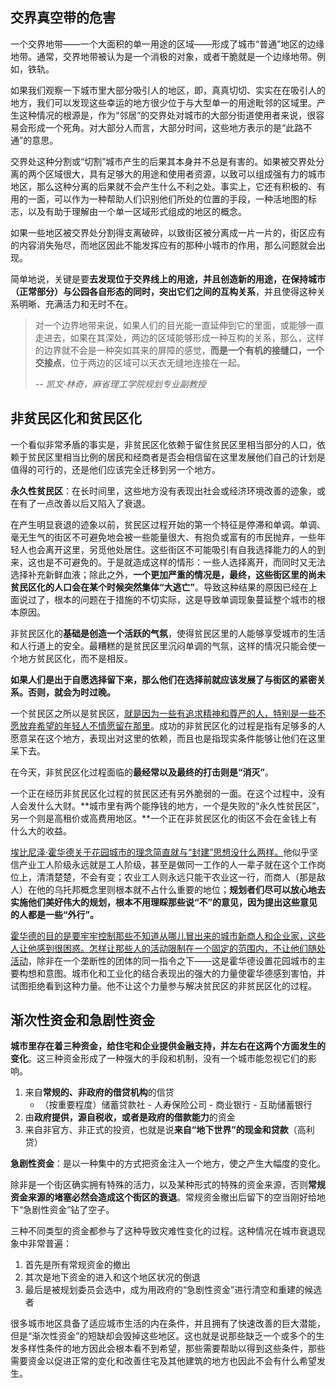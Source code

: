 ## 交界真空带的危害

一个交界地带——一个大面积的单一用途的区域——形成了城市“普通”地区的边缘地带。通常，交界地带被认为是一个消极的对象，或者干脆就是一个边缘地带。例如，铁轨。

如果我们观察一下城市里大部分吸引人的地区，即，真真切切、实实在在吸引人的地方，我们可以发现这些幸运的地方很少位于与大型单一的用途毗邻的区域里。产生这种情况的根源是，作为“邻居”的交界处对城市的大部分街道使用者来说，很容易会形成一个死角。对大部分人而言，大部分时间，这些地方表示的是“此路不通”的意思。

交界处这种分割或“切割”城市产生的后果其本身并不总是有害的。如果被交界处分离的两个区域很大，具有足够大的用途和使用者资源，以致可以组成强有力的城市地区，那么这种分离的后果就不会产生什么不利之处。事实上，它还有积极的、有用的一面，可以作为一种帮助人们识别他们所处的位置的手段，一种活地图的标志，以及有助于理解由一个单一区域形式组成的地区的概念。

如果一些地区被交界处分割得支离破碎，以致街区被分离成一片一片的，街区应有的内容消失殆尽，而地区因此不能发挥应有的那种小城市的作用，那么问题就会出现。

简单地说，关键是要**去发现位于交界线上的用途，并且创造新的用途，在保持城市（正常部分）与公园各自形态的同时，突出它们之间的互构关系**，并且使得这种关系明晰、充满活力和无时不在。

> 对一个边界地带来说，如果人们的目光能一直延伸到它的里面，或能够一直走进去，如果在其深处，两边的区域能够形成一种互构的关系，那么，这样的边界就不会是一种突如其来的屏障的感觉，**而是一个有机的接缝口，一个交接点**，位于两边的区域可以天衣无缝地连接在一起。
>
> *-- 凯文·林奇，麻省理工学院规划专业副教授*



## 非贫民区化和贫民区化

一个看似非常矛盾的事实是，非贫民区化依赖于留住贫民区里相当部分的人口，依赖于贫民区里相当比例的居民和经商者是否会相信留在这里发展他们自己的计划是值得的可行的，还是他们应该完全迁移到另一个地方。

<div class="updownline"><b>永久性贫民区</b>：在长时间里，这些地方没有表现出社会或经济环境改善的迹象，或在有了一点改善以后又陷入了衰退。</div>

在产生明显衰退的迹象以前，贫民区过程开始的第一个特征是停滞和单调。单调、毫无生气的街区不可避免地会被一些能量很大、有抱负或富有的市民抛弃，一些年轻人也会离开这里，另觅他处居住。这些街区不可能吸引有自我选择能力的人的到来，这也是不可避免的。于是就造成这样的情形：一些人选择离开，而同时又无法选择补充新鲜血液；除此之外，**一个更加严重的情况是，最终，这些街区里的尚未贫民区化的人口会在某个时候突然集体“大逃亡”**。导致这种结果的原因已经在上面说过了，根本的问题在于措施的不切实际，这是导致单调现象蔓延整个城市的根本原因。

非贫民区化的**基础是创造一个活跃的气氛**，使得贫民区里的人能够享受城市的生活和人行道上的安全。最糟糕的是贫民区里沉闷单调的气氛，这样的情况只能会使一个地方贫民区化，而不是相反。

**如果人们是出于自愿选择留下来，那么他们在选择前就应该发展了与街区的紧密关系。否则，就会为时过晚。**

一个贫民区之所以是贫民区，<u>就是因为一些有追求精神和尊严的人，特别是一些不愿放弃希望的年轻人不情愿留在那里</u>。成功的非贫民区化的过程是指有足够多的人愿意呆在这个地方，表现出对这里的依赖，而且也是指现实条件能够让他们在这里呆下去。

在今天，非贫民区化过程面临的**最经常以及最终的打击则是“消灭”**。

一个正在经历非贫民区化过程的贫民区还有另外脆弱的一面。在这个过程中，没有人会发什么大财。**城市里有两个能挣钱的地方，一个是失败的“永久性贫民区”，另一个则是高租价或高费用地区。**一个正在非贫民区化的街区不会在金钱上有什么大的收益。

<div class="updownline"><u>埃比尼泽·霍华德关于花园城市的理念简直就与“封建”思想没什么两样。</u>他似乎坚信产业工人阶级永远就是工人阶级，甚至是做同一工作的人一辈子就在这个工作岗位上，清清楚楚，不会有变；农业工人则永远只能干农业这一行，而商人（那是敌人）在他的乌托邦概念里则根本就不占什么重要的地位；<b>规划者们尽可以放心地去实施他们美好伟大的规划，根本不用理睬那些说“不”的意见，因为提出这些意见的人都是一些“外行”。</b></div>

<u>霍华德的目的是要牢牢控制那些不知道从哪儿冒出来的城市新商人和企业家，这些人让他感到很困惑。怎样让那些人的活动限制在一个固定的范围内，不让他们随处活动</u>，除非在一个垄断性的团体的同一指令之下——这是霍华德设置花园城市的主要构想和意图。城市化和工业化的结合表现出的强大的力量使霍华德感到害怕，并试图拒绝看到这种力量。他不让这个力量参与解决贫民区的非贫民区化的过程。



## 渐次性资金和急剧性资金

**城市里存在着三种资金，给住宅和企业提供金融支持，并左右在这两个方面发生的变化**。这三种资金形成了一种强大的手段和机制，没有一个城市能忽视它们的影响。

1. 来自**常规的、非政府的借贷机构**的信贷
   - （按重要程度）储蓄贷款社 - 人寿保险公司 - 商业银行 - 互助储蓄银行
2. 由**政府提供，源自税收，或者是政府的借款能力**的资金
3. 来自非官方、非正式的投资，也就是说**来自“地下世界”的现金和贷款**（高利贷）



**急剧性资金**：是以一种集中的方式把资金注入一个地方，使之产生大幅度的变化。

除非是一个街区确实拥有特殊的活力，以及某种形式的特殊的资金来源，否则**常规资金来源的堵塞必然会造成这个街区的衰退**。常规资金撤出后留下的空当刚好给地下“急剧性资金”钻了空子。

三种不同类型的资金都参与了这种导致灾难性变化的过程。这种情况在城市衰退现象中非常普遍：

1. 首先是所有常规资金的撤出
2. 其次是地下资金的进入和这个地区状况的倒退
3. 最后是被规划委员会选中，成为用政府的“急剧性资金”进行清空和重建的候选者



很多城市地区具备了适应城市生活的内在条件，并且拥有了快速改善的巨大潜能，但是“渐次性资金”的短缺却会毁掉这些地区。这也就是说那些缺乏一个或多个的生发多样性条件的地方因此会根本看不到希望，那些需要帮助以得到这些条件，那些需要资金以促进正常的变化和改善住宅及其他建筑的地方也因此不会有什么希望发生。




